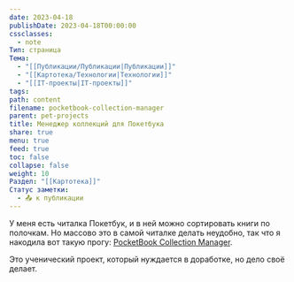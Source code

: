 ```yaml
---
date: 2023-04-18
publishDate: 2023-04-18T00:00:00
cssclasses:
  - note
Тип: страница
Тема:
  - "[[Публикации/Публикации|Публикации]]"
  - "[[Картотека/Технологии|Технологии]]"
  - "[[IT-проекты|IT-проекты]]"
tags: 
path: content
filename: pocketbook-collection-manager
parent: pet-projects
title: Менеджер коллекций для Покетбука
share: true
menu: true
feed: true
toc: false
collapse: false
weight: 10
Раздел: "[[Картотека]]"
Статус заметки:
  - 📤 к публикации
---
```


У меня есть читалка Покетбук, и в ней можно сортировать книги по полочкам. Но массово это в самой читалке делать неудобно, так что я накодила вот такую прогу: [PocketBook Collection Manager](https://github.com/anareaty/PocketBook_Collection_Manager).

Это ученический проект, который нуждается в доработке, но дело своё делает.